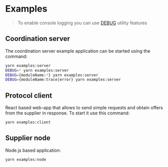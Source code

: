 # Examples

> To enable console logging you can use [DEBUG](https://github.com/debug-js/debug#readme) utility features

## Coordination server

The coordination server example application can be started using the command:

```bash
yarn examples:server
DEBUG=* yarn examples:server
DEBUG={moduleName:*} yarn examples:server
DEBUG={moduleName:trace|error} yarn examples:server
```

## Protocol client

React based web-app that allows to send simple requests and obtain offers from the supplier in response. To start it use this command:

```bash
yarn examples:client
```

## Supplier node

Node.js based application:

```bash
yarn examples:node
```
